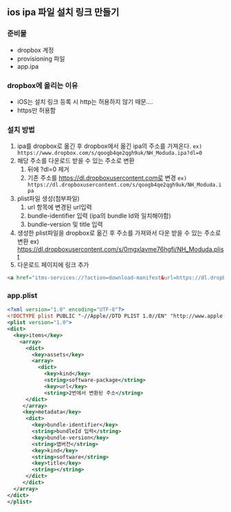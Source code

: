 ## ios ipa 파일 설치 링크 만들기
### 준비물
* dropbox 계정
* provisioning 파일
* app.ipa
### dropbox에 올리는 이유
* iOS는 설치 링크 등록 시 http는 허용하지 않기 때문....
* https만 허용함
### 설치 방법
1. ipa를 dropbox로 옮긴 후 dropbox에서 옮긴 ipa의 주소를 가져온다.
    `ex) https://www.dropbox.com/s/qoogb4qe2qgh9uk/NH_Moduda.ipa?dl=0`
2. 해당 주소를 다운로드 받을 수 있는 주소로 변환
    1. 뒤에 ?dl=0 제거
    2. 기존 주소를 https://dl.dropboxusercontent.com로 변경
    `ex) https://dl.dropboxusercontent.com/s/qoogb4qe2qgh9uk/NH_Moduda.ipa`
3. plist파일 생성(첨부파일)
    1. url 항목에 변경된 url입력
    2. bundle-identifier 입력 (ipa의 bundle Id와 일치해야함)
    3. bundle-version 및 title 입력
4. 생성한 plist파일을 dropbox로 옮긴 후 주소를 가져와서 다운 받을 수 있는 주소로 변환
    ex) https://dl.dropboxusercontent.com/s/0mgxlavme76hgfi/NH_Moduda.plist
5. 다운로드 페이지에 링크 추가
```html
<a href="itms-services://?action=download-manifest&url=https://dl.dropboxusercontent.com/s/0mgxlavme76hgfi/NH_Moduda.plist">다운로드</a>
```
### app.plist
```xml
<?xml version="1.0" encoding="UTF-8"?>
<!DOCTYPE plist PUBLIC "-//Apple//DTD PLIST 1.0//EN" "http://www.apple.com/DTDs/PropertyList-1.0.dtd">
<plist version="1.0">
<dict>
  <key>items</key>
    <array>
      <dict>
        <key>assets</key>
        <array>
          <dict>
            <key>kind</key>
            <string>software-package</string>
            <key>url</key>
            <string>2번에서 변환된 주소</string>
      </dict>
     </array>   
     <key>metadata</key>
      <dict>
        <key>bundle-identifier</key>
        <string>bundleId 입력</string>
        <key>bundle-version</key>
        <string>앱버전</string>
        <key>kind</key>
        <string>software</string>
        <key>title</key>
        <string></string>
      </dict>
     </dict>
  </array>
</dict>
</plist>
```
